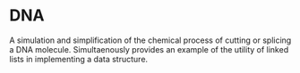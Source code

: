 # DNA
A simulation and simplification of the chemical process of cutting or splicing a DNA molecule. Simultaenously provides an example of the utility of linked lists in implementing a data structure. 
